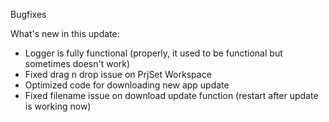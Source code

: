 Bugfixes

What's new in this update:

- Logger is fully functional (properly, it used to be functional but sometimes doesn't work)
- Fixed drag n drop issue on PrjSet Workspace
- Optimized code for downloading new app update
- Fixed filename issue on download update function (restart after update is working now)

